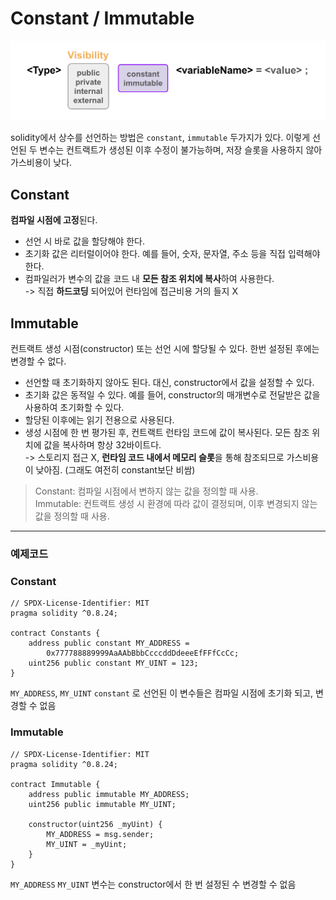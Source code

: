 # Constant / Immutable

![constant_immutable](../image/constant_immutable.png)

solidity에서 상수를 선언하는 방법은 `constant`, `immutable` 두가지가 있다. 이렇게 선언된 두 변수는 컨트랙트가 생성된 이후 수정이 불가능하며, 저장 슬롯을 사용하지 않아 가스비용이 낮다. 

## Constant
**컴파일 시점에 고정**된다.  
- 선언 시 바로 값을 할당해야 한다.  
- 초기화 값은 리터럴이어야 한다. 예를 들어, 숫자, 문자열, 주소 등을 직접 입력해야 한다.  
- 컴파일러가 변수의 값을 코드 내 **모든 참조 위치에 복사**하여 사용한다.  
-> 직접 **하드코딩** 되어있어 런타임에 접근비용 거의 들지 X

## Immutable
컨트랙트 생성 시점(constructor) 또는 선언 시에 할당될 수 있다. 한번 설정된 후에는 변경할 수 없다. 
- 선언할 때 초기화하지 않아도 된다. 대신, constructor에서 값을 설정할 수 있다.
- 초기화 값은 동적일 수 있다. 예를 들어, constructor의 매개변수로 전달받은 값을 사용하여 초기화할 수 있다.
- 할당된 이후에는 읽기 전용으로 사용된다. 
- 생성 시점에 한 번 평가된 후, 컨트랙트 런타임 코드에 값이 복사된다. 모든 참조 위치에 값을 복사하며 항상 32바이트다.  
-> 스토리지 접근 X, **런타임 코드 내에서 메모리 슬롯**을 통해 참조되므로 가스비용이 낮아짐. (그래도 여전히 constant보단 비쌈)

> Constant: 컴파일 시점에서 변하지 않는 값을 정의할 때 사용.  
Immutable: 컨트랙트 생성 시 환경에 따라 값이 결정되며, 이후 변경되지 않는 값을 정의할 때 사용.

---

### 예제코드
### Constant

```solidity
// SPDX-License-Identifier: MIT
pragma solidity ^0.8.24;

contract Constants {
    address public constant MY_ADDRESS =
        0x777788889999AaAAbBbbCcccddDdeeeEfFFfCcCc;
    uint256 public constant MY_UINT = 123;
}
```
`MY_ADDRESS`, `MY_UINT`
`constant` 로 선언된 이 변수들은 컴파일 시점에 초기화 되고, 변경할 수 없음

### Immutable
```solidity
// SPDX-License-Identifier: MIT
pragma solidity ^0.8.24;

contract Immutable {
    address public immutable MY_ADDRESS;
    uint256 public immutable MY_UINT;

    constructor(uint256 _myUint) {
        MY_ADDRESS = msg.sender;
        MY_UINT = _myUint;
    }
}
```

`MY_ADDRESS` `MY_UINT` 변수는 constructor에서 한 번 설정된 수 변경할 수 없음 